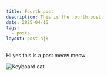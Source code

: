 ```yaml
---
title: Fourth post
description: This is the fourth post
date: 2025-04-15
tags:
  - posts
layout: post.njk
---
```


Hi yes this is a post meow meow

![Keyboard cat](/assets/keyboardcat.jpg)
